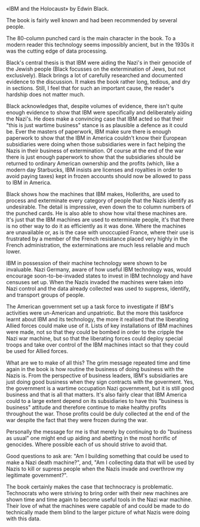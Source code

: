 [brutal]: #title "Review: IBM and the Holocaust"
[brutal]: #author "David Jones"
[brutal]: #xdate "2019-04-11"

«IBM and the Holocaust» by Edwin Black.

The book is fairly well known and had been recommended by
several people.

The 80-column punched card is the main character in the book.
To a modern reader this technology seems impossibly ancient,
but in the 1930s it was the cutting edge of data processing.

Black's central thesis is that IBM were aiding the Nazi's in
their genocide of the Jewish people
(Black focusses on the extermination of Jews, but not exclusively).
Black brings a lot of carefully researched and documented
evidence to the discussion.
It makes the book rather long, tedious, and dry in sections.
Still, I feel that for such an important cause, the reader's
hardship does not matter much.

Black acknowledges that, despite volumes of evidence,
there isn't quite enough evidence to show that IBM were
specifically and deliberately aiding the Nazi's.
He does make a convincing case that IBM acted so that their
"this is just wartime business" stance is as plausible a defence
as it could be.
Ever the masters of paperwork, IBM make sure there is enough
paperwork to show that the IBM in America couldn't know their
European subsidiaries were doing when those subsidiaries were in
fact helping the Nazis in their business of extermination.
Of course at the end of the war there is
just enough paperwork to show that the subsidiaries should be
returned to ordinary American ownership and the profits
(which, like a modern day Starbucks, IBM insists are licenses
and royalties in order to avoid paying taxes) kept in frozen
accounts should now be allowed to pass to IBM in America.

Black shows how the machines that IBM makes, Holleriths, are
used to process and exterminate every category of people that
the Nazis identify as undesirable.
The detail is impressive, even down the to column numbers of
the punched cards.
He is also able to show how vital these machines are.
It's just that the IBM machines are used to exterminate people,
it's that there is no other way to do it as efficiently as it
was done.
Where the machines are unavailable or, as is the case with
unoccupied France, where their use is frustrated by a member of
the French resistance placed very highly in the French
administration, the exterminations are much less reliable and
much lower.

IBM in possession of their machine technology were shown to be
invaluable.
Nazi Germany, aware of how useful IBM technology was, would
encourage soon-to-be-invaded states to invest in IBM technology
and have censuses set up.
When the Nazis invaded the machines were taken into Nazi control
and the data already collected was used to suppress, identify,
and transport groups of people.

The American government set up a task force to investigate if
IBM's activities were un-American and unpatriotic.
But the more this taskforce learnt about IBM and its technology,
the more it realised that the liberating Allied forces could
make use of it.
Lists of key installations of IBM machines were made,
not so that they could be bombed in order to the cripple the
Nazi war machine, but so that the liberating forces could deploy
special troops and take over control of the IBM machines intact
so that they could be used for Allied forces.

What are we to make of all this?
The grim message repeated time and time again in the book is how
routine the business of doing business with the Nazis is.
From the perspective of business leaders,
IBM's subsidiaries are just doing good business when they sign
contracts with the goverment.
Yes, the government is a wartime occupation Nazi government, but
it is still good business and that is all that matters.
It's also fairly clear that IBM America could to a large extent
depend on its subsidiaries to have this "business is business"
attitude and therefore continue to make healthy profits
throughout the war.
Those profits could be duly collected at the end
of the war despite the fact that they were frozen during the war.

Personally the message for me is that merely by continuing to do
"business as usual" one might end up aiding and abetting in the
most horrific of genocides.
Where possible each of us should strive to avoid that.

Good questions to ask are:
"Am I building something that could be used to make a Nazi death machine?",
and, "Am I collecting data that will be used by Nazis to kill
or supress people when the Nazis invade and overthrow my legitimate
government?".

The book certainly makes the case that technocracy is
problematic.
Technocrats who were striving to bring order with their new machines
are shown time and time again to become useful tools in the Nazi
war machine.
Their love of what the machines were capable of and could be
made to do technically made them blind to the larger picture of
what Nazis were doing with this data.
